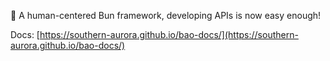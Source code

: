 🧄 A human-centered Bun framework, developing APIs is now easy enough!

Docs: [https://southern-aurora.github.io/bao-docs/](https://southern-aurora.github.io/bao-docs/)